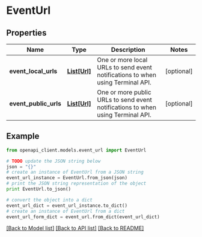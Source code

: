 # EventUrl


## Properties
Name | Type | Description | Notes
------------ | ------------- | ------------- | -------------
**event_local_urls** | [**List[Url]**](Url.md) | One or more local URLs to send event notifications to when using Terminal API. | [optional] 
**event_public_urls** | [**List[Url]**](Url.md) | One or more public URLs to send event notifications to when using Terminal API. | [optional] 

## Example

```python
from openapi_client.models.event_url import EventUrl

# TODO update the JSON string below
json = "{}"
# create an instance of EventUrl from a JSON string
event_url_instance = EventUrl.from_json(json)
# print the JSON string representation of the object
print EventUrl.to_json()

# convert the object into a dict
event_url_dict = event_url_instance.to_dict()
# create an instance of EventUrl from a dict
event_url_form_dict = event_url.from_dict(event_url_dict)
```
[[Back to Model list]](../README.md#documentation-for-models) [[Back to API list]](../README.md#documentation-for-api-endpoints) [[Back to README]](../README.md)


